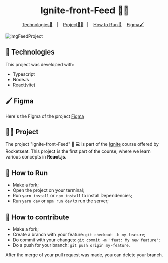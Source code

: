 <p align = "center" >
  <h1 align="center"> Ignite-front-Feed 🧑‍💻 </h1>
</p>

<p align="center">
  <a href="#-Technologies">Technologies🚀</a>&nbsp;&nbsp;&nbsp;|&nbsp;&nbsp;&nbsp;
  <a href="#-Project">Project🧑‍💻</a>&nbsp;&nbsp;&nbsp;|&nbsp;&nbsp;&nbsp;
    <a href="#-How-to-Run">How to Run 🏃</a>&nbsp;&nbsp;&nbsp;
     <a href="#-Figma">Figma🖌️</a>&nbsp;&nbsp;&nbsp;
</p>

![imgFeedProject](https://github.com/BrunodaSilvaLeite/ignite-front-feed-ts/assets/72769991/3c0d5b4c-b560-46bc-b779-9758cff7ec04)

## 🚀 Technologies

This project was developed with:

- Typescript
- NodeJs
- React(vite)


## 🖌️ Figma 
Here's the Figma of the project [Figma](https://www.figma.com/community/file/1113573231685349036)


## 🧑‍💻 Project

The project "Ignite-front-Feed" 🧑 💻 is part of the [Ignite](https://app.rocketseat.com.br/ignite/react-js-2022) course offered by Rocketseat. This project is the first part of the course, where we learn various concepts in **React.js**.

## 🏃 How to Run

- Make a fork;
- Open the project on your terminal;
- Run `yarn install` or `npm install` to install Dependencies;
- Run `yarn dev` or `npm run dev` to run the server;

## 🤔 How to contribute

- Make a fork;
- Create a branch with your feature: `git checkout -b my-feature`;
- Do commit with your changes: `git commit -m 'feat: My new feature'`;
- Do a push for your branch: `git push origin my-feature`.

After the merge of your pull request was made, you can delete your branch.

